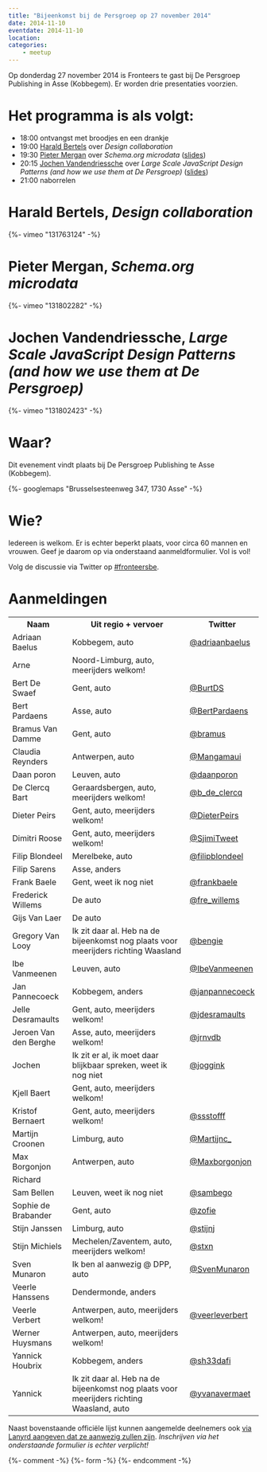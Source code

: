 ```yaml
---
title: "Bijeenkomst bij de Persgroep op 27 november 2014"
date: 2014-11-10
eventdate: 2014-11-10
location:
categories:
    - meetup
---
```

Op donderdag 27 november 2014 is Fronteers te gast bij De Persgroep Publishing in Asse (Kobbegem). Er worden drie presentaties voorzien.

# Het programma is als volgt:

* 18:00 ontvangst met broodjes en een drankje
* 19:00 [Harald Bertels](https://twitter.com/Bizonder) over _Design collaboration_
* 19:30 [Pieter Mergan](https://twitter.com/FirstManOnDaMoo) over _Schema.org microdata_ ([slides](http://www.slideshare.net/FirstManOnDaMoon/fronteers-schemaorgv2))
* 20:15 [Jochen Vandendriessche](https://twitter.com/joggink) over _Large Scale JavaScript Design Patterns (and how we use them at De Persgroep)_ ([slides](http://static.joggink.com/fronteers/js-patterns/#/))
* 21:00 naborrelen

# Harald Bertels, _Design collaboration_

{%- vimeo "131763124" -%}

# Pieter Mergan, _Schema.org microdata_

{%- vimeo "131802282" -%}

# Jochen Vandendriessche, _Large Scale JavaScript Design Patterns (and how we use them at De Persgroep)_

{%- vimeo "131802423" -%}

# Waar?

Dit evenement vindt plaats bij De Persgroep Publishing te Asse (Kobbegem).

{%- googlemaps "Brusselsesteenweg 347, 1730 Asse" -%}

# Wie?

Iedereen is welkom. Er is echter beperkt plaats, voor circa 60 mannen en vrouwen. Geef je daarom op via onderstaand aanmeldformulier. Vol is vol!

Volg de discussie via Twitter op [#fronteersbe](https://twitter.com/search?q=%23fronteersbe).

# Aanmeldingen

<table>
<tr>
<th scope="col">Naam</th>
<th scope="col">Uit regio + vervoer</th>
<th scope="col">Twitter</th>
</tr>
<tr>
<td>Adriaan Baelus</td>
<td>Kobbegem, auto</td>
<td><a href="https://twitter.com/adriaanbaelus" rel="nofollow">@adriaanbaelus</a></td>
</tr>
<tr>
<td>Arne</td>
<td>Noord-Limburg, auto, meerijders welkom!</td>
<td></td>
</tr>
<tr>
<td>Bert De Swaef</td>
<td>Gent, auto</td>
<td><a href="https://twitter.com/BurtDS" rel="nofollow">@BurtDS</a></td>
</tr>
<tr>
<td>Bert Pardaens</td>
<td>Asse, auto</td>
<td><a href="https://twitter.com/BertPardaens" rel="nofollow">@BertPardaens</a></td>
</tr>
<tr>
<td>Bramus Van Damme</td>
<td>Gent, auto</td>
<td><a href="https://twitter.com/bramus" rel="nofollow">@bramus</a></td>
</tr>
<tr>
<td>Claudia Reynders</td>
<td>Antwerpen, auto</td>
<td><a href="https://twitter.com/Mangamaui" rel="nofollow">@Mangamaui</a></td>
</tr>
<tr>
<td>Daan poron</td>
<td>Leuven, auto</td>
<td><a href="https://twitter.com/daanporon" rel="nofollow">@daanporon</a></td>
</tr>
<tr>
<td>De Clercq Bart</td>
<td>Geraardsbergen, auto, meerijders welkom!</td>
<td><a href="https://twitter.com/b_de_clercq" rel="nofollow">@b_de_clercq</a></td>
</tr>
<tr>
<td>Dieter Peirs</td>
<td>Gent, auto, meerijders welkom!</td>
<td><a href="https://twitter.com/DieterPeirs" rel="nofollow">@DieterPeirs</a></td>
</tr>
<tr>
<td>Dimitri Roose</td>
<td>Gent, auto, meerijders welkom!</td>
<td><a href="https://twitter.com/SjimiTweet" rel="nofollow">@SjimiTweet</a></td>
</tr>
<tr>
<td>Filip Blondeel</td>
<td>Merelbeke, auto</td>
<td><a href="https://twitter.com/filipblondeel" rel="nofollow">@filipblondeel</a></td>
</tr>
<tr>
<td>Filip Sarens</td>
<td>Asse, anders</td>
<td></td>
</tr>
<tr>
<td>Frank Baele</td>
<td>Gent, weet ik nog niet</td>
<td><a href="https://twitter.com/frankbaele" rel="nofollow">@frankbaele</a></td>
</tr>
<tr>
<td>Frederick Willems</td>
<td>De auto</td>
<td><a href="https://twitter.com/fre_willems" rel="nofollow">@fre_willems</a></td>
</tr>
<tr>
<td>Gijs Van Laer</td>
<td>De auto</td>
<td></td>
</tr>
<tr>
<td>Gregory Van Looy</td>
<td>Ik zit daar al. Heb na de bijeenkomst nog plaats voor meerijders richting Waasland</td>
<td><a href="https://twitter.com/bengie" rel="nofollow">@bengie</a></td>
</tr>
<tr>
<td>Ibe Vanmeenen</td>
<td>Leuven, auto</td>
<td><a href="https://twitter.com/IbeVanmeenen" rel="nofollow">@IbeVanmeenen</a></td>
</tr>
<tr>
<td>Jan Pannecoeck</td>
<td>Kobbegem, anders</td>
<td><a href="https://twitter.com/janpannecoeck" rel="nofollow">@janpannecoeck</a></td>
</tr>
<tr>
<td>Jelle Desramaults</td>
<td>Gent, auto, meerijders welkom!</td>
<td><a href="https://twitter.com/jdesramaults" rel="nofollow">@jdesramaults</a></td>
</tr>
<tr>
<td>Jeroen Van den Berghe</td>
<td>Asse, auto, meerijders welkom!</td>
<td><a href="https://twitter.com/jrnvdb" rel="nofollow">@jrnvdb</a></td>
</tr>
<tr>
<td>Jochen</td>
<td>Ik zit er al, ik moet daar blijkbaar spreken, weet ik nog niet</td>
<td><a href="https://twitter.com/joggink" rel="nofollow">@joggink</a></td>
</tr>
<tr>
<td>Kjell Baert</td>
<td>Gent, auto, meerijders welkom!</td>
<td></td>
</tr>
<tr>
<td>Kristof Bernaert</td>
<td>Gent, auto, meerijders welkom!</td>
<td><a href="https://twitter.com/ssstofff" rel="nofollow">@ssstofff</a></td>
</tr>
<tr>
<td>Martijn Croonen</td>
<td>Limburg, auto</td>
<td><a href="https://twitter.com/Martijnc_" rel="nofollow">@Martijnc_</a></td>
</tr>
<tr>
<td>Max Borgonjon</td>
<td>Antwerpen, auto</td>
<td><a href="https://twitter.com/Maxborgonjon" rel="nofollow">@Maxborgonjon</a></td>
</tr>
<tr>
<td>Richard</td>
<td></td>
<td></td>
</tr>
<tr>
<td>Sam Bellen</td>
<td>Leuven, weet ik nog niet</td>
<td><a href="https://twitter.com/sambego" rel="nofollow">@sambego</a></td>
</tr>
<tr>
<td>Sophie de Brabander</td>
<td>Gent, auto</td>
<td><a href="https://twitter.com/zofie" rel="nofollow">@zofie</a></td>
</tr>
<tr>
<td>Stijn Janssen </td>
<td>Limburg, auto</td>
<td><a href="https://twitter.com/stijnj" rel="nofollow">@stijnj</a></td>
</tr>
<tr>
<td>Stijn Michiels</td>
<td>Mechelen/Zaventem, auto, meerijders welkom!</td>
<td><a href="https://twitter.com/stxn" rel="nofollow">@stxn</a></td>
</tr>
<tr>
<td>Sven Munaron</td>
<td>Ik ben al aanwezig @ DPP, auto</td>
<td><a href="https://twitter.com/SvenMunaron" rel="nofollow">@SvenMunaron</a></td>
</tr>
<tr>
<td>Veerle Hanssens</td>
<td>Dendermonde, anders</td>
<td></td>
</tr>
<tr>
<td>Veerle Verbert</td>
<td>Antwerpen, auto, meerijders welkom!</td>
<td><a href="https://twitter.com/veerleverbert" rel="nofollow">@veerleverbert</a></td>
</tr>
<tr>
<td>Werner Huysmans</td>
<td>Antwerpen, auto, meerijders welkom!</td>
<td></td>
</tr>
<tr>
<td>Yannick Houbrix</td>
<td>Kobbegem, anders</td>
<td><a href="https://twitter.com/sh33dafi" rel="nofollow">@sh33dafi</a></td>
</tr>
<tr>
<td>Yannick</td>
<td>Ik zit daar al. Heb na de bijeenkomst nog plaats voor meerijders richting Waasland, auto</td>
<td><a href="https://twitter.com/yvanavermaet" rel="nofollow">@yvanavermaet</a></td>
</tr>
</table>


Naast bovenstaande officiële lijst kunnen aangemelde deelnemers ook [via Lanyrd aangeven dat ze aanwezig zullen zijn](http://lanyrd.com/2014/fronteersbe-persgroep/). *Inschrijven via het onderstaande formulier is echter verplicht!*

{%- comment -%}
{%- form -%}
{%- endcomment -%}
